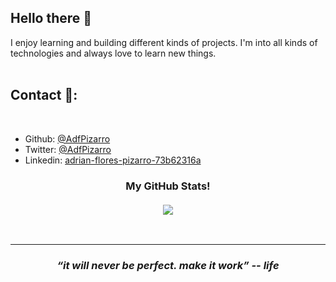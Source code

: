 ## Hello there 👋

I enjoy learning and building different kinds of projects. I'm into all kinds of technologies and always love to learn new things.
<br><br>

## Contact 🔗:
<br>

- Github: [@AdfPizarro](https://github.com/AdfPizarro)
- Twitter: [@AdfPizarro](https://twitter.com/adfpizarro)
- Linkedin: [adrian-flores-pizarro-73b62316a](https://www.linkedin.com/in/adrian-flores-pizarro-73b62316a/)



<h3 align="center">My GitHub Stats!
<br><br>
<img src="https://github-readme-stats.vercel.app/api?username=Adfpizarro&&show_icons=true&theme=tokyonight" />
</h3>
<br>




<hr>
<h3 align="center">
   <i><strong>“it will never be perfect. make it work” -- life</strong></i>
   <br>
   <br>
</h3>	
